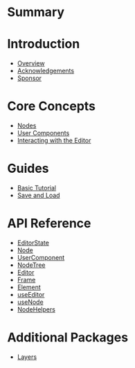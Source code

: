 # Summary

# Introduction

- [Overview](./chapter_1.md)
- [Acknowledgements]()
- [Sponsor]()

# Core Concepts

- [Nodes]()
- [User Components]()
- [Interacting with the Editor]()

# Guides

- [Basic Tutorial]()
- [Save and Load]()

# API Reference

- [EditorState]()
- [Node]()
- [UserComponent]()
- [NodeTree]()
- [Editor]()
- [Frame]()
- [Element]()
- [useEditor]()
- [useNode]()
- [NodeHelpers]()

# Additional Packages

- [Layers]()
